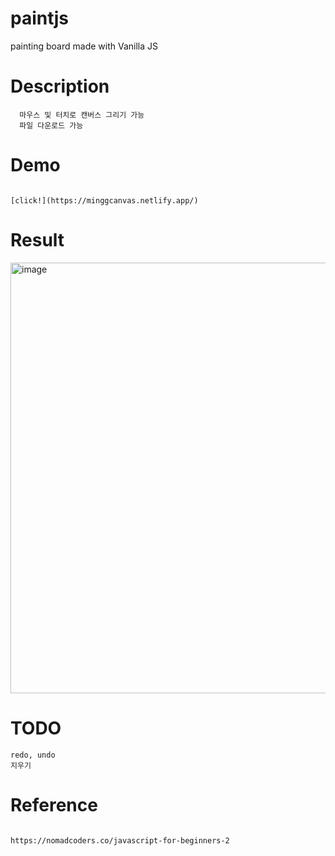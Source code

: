 # paintjs

painting board  made with Vanilla JS 

# Description
```
  마우스 및 터치로 캔버스 그리기 가능 
  파일 다운로드 가능 
```

# Demo

```

[click!](https://minggcanvas.netlify.app/)

```


# Result

<img width="689" alt="image" src="https://user-images.githubusercontent.com/52990629/157706406-87bceb82-0750-4294-8e46-7f80173ac835.png">


# TODO
```
redo, undo
지우기 
```

# Reference

```

https://nomadcoders.co/javascript-for-beginners-2

```
